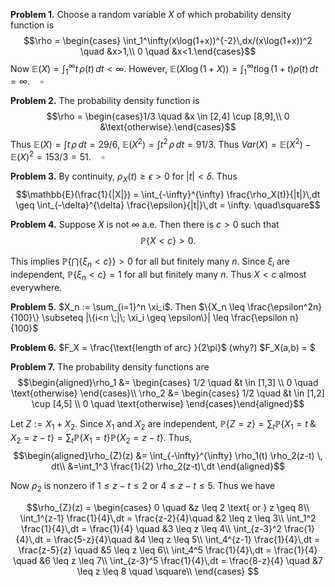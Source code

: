 **Problem 1.** Choose a random variable $X$ of which probability density function is 
$$\rho = \begin{cases} \int_1^\infty(x\log(1+x))^{-2}\,dx/(x\log(1+x))^2 \quad &x>1,\\
0 \quad &x<1.\end{cases}$$
Now $\mathbb{E}(X) = \int_1^\infty t\,\rho(t)\,dt <\infty$. However, $\mathbb{E}(X\log(1+X)) = \int_1^\infty t\log(1+t)\rho(t)\,dt=\infty. \quad \square$ 

**Problem 2.** The probability density function is
$$\rho = \begin{cases}1/3 \quad &x \in [2,4] \cup [8,9],\\
0  &\text{otherwise}.\end{cases}$$
Thus $\mathbb{E}(X) = \int t\,\rho\,dt = 29/6$, $\mathbb{E}(X^2) = \int t^2\,\rho\,dt = 91/3$.
Thus $Var(X)=\mathbb{E}(X^2)-\mathbb{E}(X)^2=153/3=51. \quad \square$

**Problem 3.** By continuity, $\rho_X(t) \geq \epsilon > 0$ for $|t| < \delta$. Thus
$$\mathbb{E}(\frac{1}{|X|}) = \int_{-\infty}^{\infty} \frac{\rho_X(t)}{|t|}\,dt \geq \int_{-\delta}^{\delta} \frac{\epsilon}{|t|}\,dt = \infty. \quad\square$$

**Problem 4.** Suppose $X$ is not $\infty$ a.e. Then there is $c > 0$ such that 
$$\mathbb{P}\{X < c\} > 0.$$

This implies $\mathbb{P}\{ \bigcap\{\xi_n< c\}\} > 0$ for all but finitely many $n$. Since $\xi_i$ are independent, $\mathbb{P}\{ \xi_n< c\} = 1$ for all but finitely many $n$. Thus $X < c$ almost everywhere.

**Problem 5.** $X_n := \sum_{i=1}^n \xi_i$. Then $\{X_n \leq \frac{\epsilon^2n}{100}\} \subseteq |\{i<n \;|\; \xi_i \geq \epsilon\}| \leq \frac{\epsilon n}{100}$ 

**Problem 6.** $F_X = \frac{\text{length of arc} }{2\pi}$ (why?)
$F_X(a,b) = $

**Problem 7.** The probability density functions are
$$\begin{aligned}\rho_1 &= \begin{cases} 1/2 \quad &t \in [1,3] \\ 0 \quad \text{otherwise} \end{cases}\\
\rho_2 &= \begin{cases} 1/2 \quad &t \in [1,2] \cup [4,5] \\ 0 \quad \text{otherwise} \end{cases}\end{aligned}$$

Let $Z := X_1 + X_2$. Since $X_1$ and $X_2$ are independent, $\mathbb{P}\{Z=z\} = \sum_t\mathbb{P}\{X_1 = t \;\&\; X_2 = z-t\} = \sum_{t}\mathbb{P}\{X_1 = t \} \mathbb{P}\{ X_2 = z-t\}$. Thus, 
$$\begin{aligned}\rho_{Z}(z) &= \int_{-\infty}^{\infty} \rho_1(t) \rho_2(z-t) \, dt\\
&=\int_1^3 \frac{1}{2} \rho_2(z-t)\,dt \end{aligned}$$

Now $\rho_2$ is nonzero if $1 \leq z-t \leq 2$ or $4 \leq z-t \leq 5$. Thus we have

$$\rho_{Z}(z) = \begin{cases}
	0 \quad &z \leq 2 \text{ or } z \geq 8\\
	\int_1^{z-1} \frac{1}{4}\,dt = \frac{z-2}{4}\quad &2 \leq z \leq 3\\
	\int_1^2 \frac{1}{4}\,dt = \frac{1}{4} \quad &3 \leq z \leq 4\\
	\int_{z-3}^2 \frac{1}{4}\,dt = \frac{5-z}{4}\quad &4 \leq z \leq 5\\
	\int_4^{z-1} \frac{1}{4}\,dt = \frac{z-5}{z} \quad &5 \leq z \leq 6\\
	\int_4^5 \frac{1}{4}\,dt = \frac{1}{4} \quad &6 \leq z \leq 7\\
	\int_{z-3}^5 \frac{1}{4}\,dt = \frac{8-z}{4} \quad &7 \leq z \leq 8 \quad \square\\	 
	\end{cases} $$


<!--stackedit_data:
eyJoaXN0b3J5IjpbLTgxODEzMjQwOSwxMDQyODMzNzkyLC0xOT
k4NjMzMDU0LC0xODgzNTYyNzY0LDMxNjk2OTM2NiwtNjcxOTYz
MTQ3LC0xOTA4ODE4OTYyLC04Njg3MDMwNTgsLTE1NDk4Nzg2MD
gsMjA2NjIzMjY1MywyMDM0OTQ3OTExLC0xMTk0MjQ0OTMwLC0x
NjAwNjAwNzEsNTM3MjQyNzQxLC03NDA5NjkyMDksMTExNDcwMz
QyOCwtOTg2NDcyMTIwLDIwMzczMzg0NDQsLTE0NDE4MTE2OTIs
MTU5OTY5ODE1OV19
-->